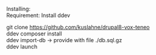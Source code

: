 Installing:  
Requirement: Install ddev  
  
git clone https://github.com/kuslahne/drupal8-vox-teneo  
ddev composer install  
ddev import-db -> provide with file ./db.sql.gz  
ddev launch
